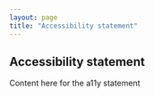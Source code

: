 ```yaml
---
layout: page
title: "Accessibility statement"
---
```

## Accessibility statement

Content here for the a11y statement
